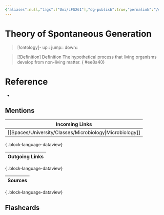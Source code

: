 ```yaml
---
{"aliases":null,"tags":["Uni/LFS261"],"dg-publish":true,"permalink":"/cards/theory-of-spontaneous-generation/","dgPassFrontmatter":true}
---
```


# Theory of Spontaneous Generation

> [!ontology]-
> up:: 
> jump:: 
> down:: 

> [!Definition] Definition
> The hypothetical process that living organisms develop from non-living matter.
{ #ee8a40}


# Reference

- 

## Mentions

| Incoming Links                                              |
| ----------------------------------------------------------- |
| [[Spaces/University/Classes/Microbiology\|Microbiology]] |

{ .block-language-dataview}

| Outgoing Links |
| -------------- |

{ .block-language-dataview}

| Sources |
| ------- |

{ .block-language-dataview}

## Flashcards